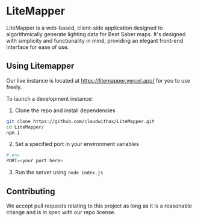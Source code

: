 # LiteMapper

LiteMapper is a web-based, client-side application designed to algorithmically generate lighting data for Beat Saber maps. It's designed with simplicity and functionality in mind, providing an elegant front-end interface for ease of use.


## Using Litemapper

Our live instance is located at https://litemapper.vercel.app/ for you to use freely.


To launch a development instance:

1. Clone the repo and install dependencies

```sh
git clone https://github.com/cloudwithax/LiteMapper.git
cd LiteMapper/
npm i
```

2. Set a specified port in your environment variables

```py
#.env
PORT=<your port here>
```

3. Run the server using `node index.js`



## Contributing

We accept pull requests relating to this project as long as it is a reasonable change and is in spec with our repo license. 



